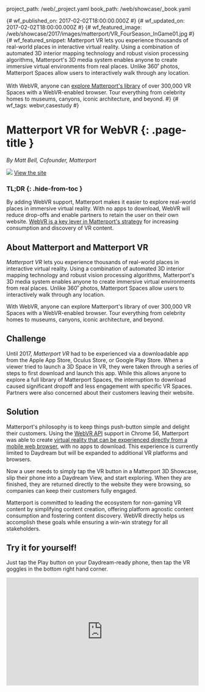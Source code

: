 project_path: /web/_project.yaml
book_path: /web/showcase/_book.yaml

{# wf_published_on: 2017-02-02T18:00:00.000Z #}
{# wf_updated_on: 2017-02-02T18:00:00.000Z #}
{# wf_featured_image: /web/showcase/2017/images/matterport/VR_FourSeason_InGame01.jpg #}
{# wf_featured_snippet: <emphasis>Matterport VR</emphasis> lets you experience thousands of real-world places in interactive virtual reality. Using a combination of automated 3D interior mapping technology and robust vision processing algorithms, Matterport's 3D media system enables anyone to create immersive virtual environments from real places. Unlike 360˚ photos, Matterport Spaces allow users to interactively walk through any location.<br><br>With WebVR, anyone can <a href="https://matterport.com/virtual-reality/webvr/">explore Matterport's library</a> of over 300,000 VR Spaces with a WebVR-enabled browser. Tour everything from celebrity homes to museums, canyons, iconic architecture, and beyond. #}
{# wf_tags: webvr,casestudy #}

# Matterport VR for WebVR {: .page-title }

*By Matt Bell, Cofounder, Matterport*

<img src="/web/showcase/2017/images/matterport/VR_FourSeason_InGame01.jpg" class="attempt-right">

<a class="button button-primary" href="https://try.matterport.com/virtual-reality/webvr/">
  View the site
</a>

### TL;DR {: .hide-from-toc }
By adding WebVR support, Matterport makes it easier to explore real-world
places in immersive virtual reality. With no apps to download, WebVR will reduce
drop-offs and enable partners to retain the user on their own website. [WebVR is
a key lever in Matterport's
strategy](https://matterport.com/virtual-reality/webvr/) for increasing
consumption and discovery of VR content.

## About Matterport and Matterport VR
*Matterport VR* lets you experience thousands of real-world places in interactive
virtual reality. Using a combination of automated 3D interior mapping technology
and robust vision processing algorithms, Matterport's 3D media system enables
anyone to create immersive virtual environments from real places. Unlike 360˚
photos, Matterport Spaces allow users to interactively walk through any
location.

With WebVR, anyone can explore Matterport's library of over 300,000 VR Spaces
with a WebVR-enabled browser. Tour everything from celebrity homes to museums,
canyons, iconic architecture, and beyond.

## Challenge
Until 2017, *Matterport VR* had to be experienced via a downloadable app from the
Apple App Store, Oculus Store, or Google Play Store. When a viewer tried to
launch a 3D Space in VR, they were taken through a series of steps to first
download and launch this app. While this allows anyone to explore a full
library of Matterport Spaces, the interruption to download caused significant
dropoff and less engagement with specific VR Spaces. Partners were also
concerned about their customers leaving their website.

## Solution
Matterport's philosophy is to keep things push-button simple and delight their
customers. Using the [WebVR API](/web/fundamentals/vr/) support in Chrome 56,
Matterport was able to create [virtual reality that can be experienced directly
from a mobile web browser](https://matterport.com/virtual-reality/webvr/), with
no apps to download. This experience is currently limited to Daydream but will
be expanded to additional VR platforms and browsers.

Now a user needs to simply tap the VR button in a Matterport 3D Showcase, slip
their phone into a Daydream View, and start exploring. When they are
finished, they are returned directly to the website they were browsing, so
companies can keep their customers fully engaged.

Matterport is committed to leading the ecosystem for non-gaming VR content by
simplifying content creation, offering platform agnostic content consumption and
fostering content discovery. WebVR directly helps us accomplish these goals
while ensuring a win-win strategy for all stakeholders.

## Try it for yourself!
Just tap the Play button on your Daydream-ready phone, then tap the VR
goggles in the bottom right hand corner.

<style>
  .aspect-container {
    position: relative;
    width: 100%;
    height: 0;
    padding-bottom: 56%;
  }

  .aspect-container .aspect-content {
    position: absolute;
    left: 0;
    top: 0;
    width: 100%;
    height: 100%
  }
</style>

<div class="aspect-container">
  <iframe class="aspect-content" src="https://my.matterport.com/show/?m=FYBseauDW4G" frameborder="0" allowfullscreen allowvr></iframe>
</div>

